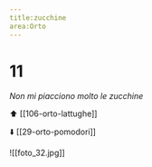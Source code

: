 ```yaml
---
title:zucchine
area:Orto
---
```

# 11
_Non mi piacciono molto le zucchine_

⬆️ [[106-orto-lattughe]]

⬇️  [[29-orto-pomodori]]

![[foto_32.jpg]]